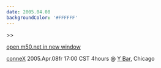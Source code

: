 ```yaml
---
date: 2005.04.08
backgroundColor: '#FFFFFF'
---
```


\>>

[open m50.net in new window](http://m50.net/)

[conneX](http://www.localeevents.com/) 2005.Apr.08fr 17:00 CST 4hours @ [Y Bar](http://www.ychicago.com/), Chicago
